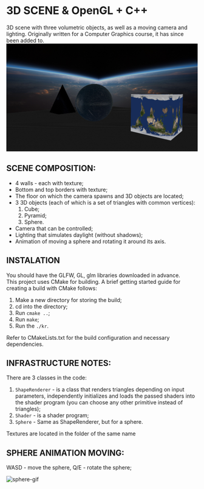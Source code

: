 # 3D SCENE & OpenGL + C++
3D scene with three volumetric objects, as well as a moving camera and lighting. Originally written for a Computer Graphics course, it has since been added to.
![main-photo](image/main-photo.png)

## SCENE COMPOSITION:
- 4 walls - each with texture;
- Bottom and top borders with texture;
- The floor on which the camera spawns and 3D objects are located;
- 3 3D objects (each of which is a set of triangles with common vertices):
    1. Cube;
    2. Pyramid;
    3. Sphere.
- Сamera that can be controlled;
- Lighting that simulates daylight (without shadows);
- Animation of moving a sphere and rotating it around its axis.

## INSTALATION
You should have the GLFW, GL, glm libraries downloaded in advance.<br>
This project uses CMake for building. A brief getting started guide for creating a build with CMake follows:
1. Make a new directory for storing the build;
2. cd into the directory;
3. Run `cmake ..`;
4. Run `make`;
5. Run the `./kr`.

Refer to CMakeLists.txt for the build configuration and necessary dependencies.

## INFRASTRUCTURE NOTES:
There are 3 classes in the code:
1. `ShapeRenderer` - is a class that renders triangles depending on input parameters, independently initializes and loads the passed shaders into the shader program (you can choose any other primitive instead of triangles);
2. `Shader` - is a shader program;
3. `Sphere` - Same as ShapeRenderer, but for a sphere.

Textures are located in the folder of the same name

## SPHERE ANIMATION MOVING:
WASD - move the sphere, Q/E - rotate the sphere;

![sphere-gif](image/sphere.gif)